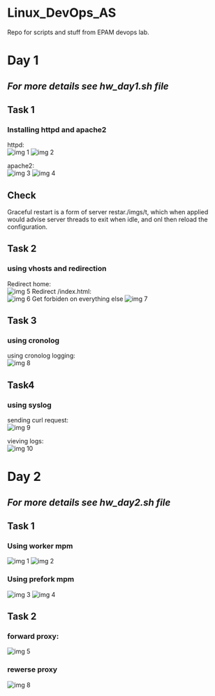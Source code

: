# Linux_DevOps_AS
Repo for scripts and stuff from EPAM devops lab.

# Day 1
## *For more details see hw_day1.sh file*

## Task 1 
### Installing httpd and apache2
httpd:  
![img 1](./imgs/httpd_s.png)
![img 2](./imgs/httpd.png)

apache2:  
![img 3](./imgs/apachectl_s.png)
![img 4](./imgs/apache2.png)

## Check
Graceful restart is a form of server restar./imgs/t, which when applied would advise server threads to exit when idle, and onl then reload the configuration.

## Task 2
### using vhosts and redirection

Redirect home:  
![img 5](./imgs/redirect_1.png)
Redirect /index.html:  
![img 6](./imgs/redirect_2.png)
Get forbiden on everything else
![img 7](./imgs/redirect_3.png)

## Task 3
### using cronolog
using cronolog logging:  
![img 8](./imgs/cronolog.png)

## Task4
### using syslog
sending curl request:  
![img 9](./imgs/curl.png)

vieving logs:  
![img 10](./imgs/syslog_files.png)


# Day 2
## *For more details see hw_day2.sh file*

## Task 1 
### Using worker mpm 
![img 1](./imgs2/ab_worker.png)
![img 2](./imgs2/worker.png)

### Using prefork mpm 
![img 3](./imgs2/ab_prefork.png)
![img 4](./imgs2/prefork.png)


## Task 2
### forward proxy:
![img 5](./imgs2/forward_proxy.png)

### rewerse proxy
![img 8](./imgs2/reverse_proxy.png)
